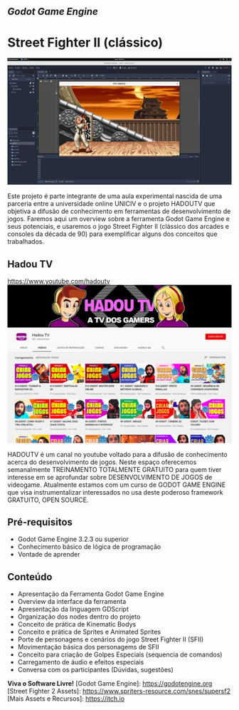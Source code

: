 ## _Godot Game Engine_
# Street Fighter II (clássico)

![Street Fighter 2](https://raw.githubusercontent.com/hadougamer/aula-streetfighter2/master/samples/sample-sf2-screen.png)

Este projeto é parte integrante de uma aula experimental nascida de uma parceria entre a universidade online UNICIV e o projeto HADOUTV que objetiva a difusão de conhecimento em ferramentas de desenvolvimento de jogos.
Faremos aqui um overview sobre a ferramenta Godot Game Engine e seus potenciais, e usaremos o jogo Street Fighter II (clássico dos arcades e consoles da década de 90) para exemplificar alguns dos conceitos que trabalhados.

## Hadou TV
https://www.youtube.com/hadoutv
![Street Fighter 2](https://raw.githubusercontent.com/hadougamer/aula-streetfighter2/master/samples/hadoutv-screen.png)

HADOUTV é um canal no youtube voltado para a difusão de conhecimento acerca do desenvolvimento de jogos. Neste espaço oferecemos semanalmente TREINAMENTO TOTALMENTE GRATUITO para quem tiver interesse em se aprofundar sobre DESENVOLVIMENTO DE JOGOS de videogame. Atualmente estamos com um curso de GODOT GAME ENGINE que visa instrumentalizar interessados no usa deste poderoso framework GRATUITO, OPEN SOURCE.

## Pré-requisitos
- Godot Game Engine 3.2.3 ou superior
- Conhecimento básico de lógica de programação
- Vontade de aprender

## Conteúdo
- Apresentação da Ferramenta Godot Game Engine
- Overview da interface da ferramenta
- Apresentação da linguagem GDScript
- Organização dos nodes dentro do projeto
- Conceito de prática de Kinematic Bodys
- Conceito e prática de Sprites e Animated Sprites
- Porte de personagens e cenários do jogo Street Fighter II (SFII)
- Movimentação básica dos personagems de SFII
- Conceito para criação de Golpes Especiais (sequencia de comandos)
- Carregamento de áudio e efeitos especiais
- Conversa com os participantes (Dúvidas, sugestões)

**Viva o Software Livre!**
[Godot Game Engine]: <https://godotengine.org>
[Street Fighter 2 Assets]: <https://www.spriters-resource.com/snes/supersf2>
[Mais Assets e Recursos]: <https://itch.io>